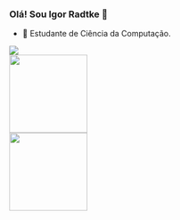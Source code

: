 ### Olá! Sou Igor Radtke 👋

- 🔭 Estudante de Ciência da Computação.

<div> 
  <a href="https://www.instagram.com/igor.radtke/" target="_blank"><img src="https://img.shields.io/badge/-Instagram-%23E4405F?style=for-the-badge&logo=instagram&logoColor=white" target="_blank"></a>
</div>

<div >
  <a href="https://github.com/IgorRadtke">
  <img height="140em" src="https://github-readme-stats.vercel.app/api?username=IgorRadtke&show_icons=true&theme=tokyonight&include_all_commits=true&count_private=true"/>
  <br>
  <img height="140em" src="https://github-readme-stats.vercel.app/api/top-langs/?username=IgorRadtke&layout=compact&langs_count=7&theme=tokyonight"/>
</div>
  
